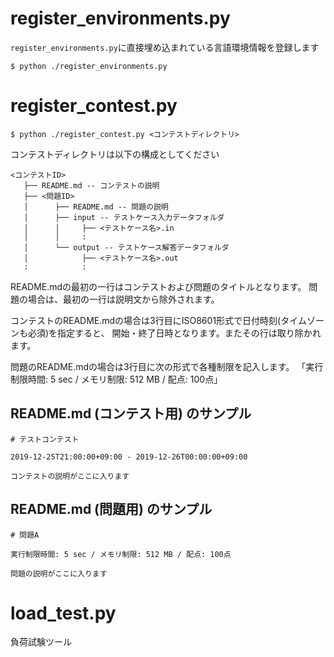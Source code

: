 # register_environments.py

`register_environments.py`に直接埋め込まれている言語環境情報を登録します

```
$ python ./register_environments.py
```

# register_contest.py

```
$ python ./register_contest.py <コンテストディレクトリ>
```

コンテストディレクトリは以下の構成としてください

```
<コンテストID>
   ├── README.md -- コンテストの説明
   ├── <問題ID>
   │      ├── README.md -- 問題の説明
   │      ├── input -- テストケース入力データフォルダ
   │      │     ├── <テストケース名>.in
   │      │     :
   │      └── output -- テストケース解答データフォルダ
   │            ├── <テストケース名>.out
   :            :
```

README.mdの最初の一行はコンテストおよび問題のタイトルとなります。
問題の場合は、最初の一行は説明文から除外されます。

コンテストのREADME.mdの場合は3行目にISO8601形式で日付時刻(タイムゾーンも必須)を指定すると、
開始・終了日時となります。またその行は取り除かれます。

問題のREADME.mdの場合は3行目に次の形式で各種制限を記入します。
「実行制限時間: 5 sec / メモリ制限: 512 MB / 配点: 100点」

## README.md (コンテスト用) のサンプル

```
# テストコンテスト

2019-12-25T21:00:00+09:00 - 2019-12-26T00:00:00+09:00

コンテストの説明がここに入ります
```

## README.md (問題用) のサンプル

```
# 問題A

実行制限時間: 5 sec / メモリ制限: 512 MB / 配点: 100点

問題の説明がここに入ります
```

# load_test.py

負荷試験ツール